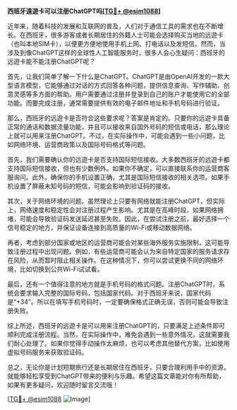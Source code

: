 **西班牙遠遊卡可以注册ChatGPT吗[[TG💪+ @esim1088](https://t.me/s/esim1088)]**

近年来，随着科技的发展和互联网的普及，人们对于通信工具的需求也在不断增长。在西班牙，很多游客或者长期居住的外籍人士可能会选择购买当地的远遊卡（也叫本地SIM卡），以便更方便地使用手机上网、打电话以及发短信。然而，当涉及到像ChatGPT这样的全球性人工智能服务时，很多人会心生疑问：西班牙的远遊卡能不能注册ChatGPT呢？

首先，让我们简单了解一下什么是ChatGPT。ChatGPT是由OpenAI开发的一款大型语言模型，它能够通过对话的方式回答各种问题，提供信息查询、写作辅助、创意灵感等多方面的帮助。用户需要通过注册并登录到自己的账户才能使用它的全部功能。而要完成注册，通常需要提供有效的电子邮件地址和手机号码进行验证。

那么，西班牙的远遊卡是否符合这些要求呢？答案是肯定的。只要你的远遊卡具备正常的通话和数据流量功能，并且可以接收来自国外号码的短信或电话，那么理论上就可以用来注册ChatGPT。不过，在实际操作中，可能会遇到一些小问题，比如网络环境、运营商政策以及国际号码格式等问题。

首先，我们需要确认你的远遊卡是否支持国际短信接收。大多数西班牙的远遊卡都支持国际短信接收，但也有少数例外。如果你不确定，可以直接联系你的运营商客服询问。此外，确保你的手机设置正确，尤其是国际短信接收的相关选项。如果手机设置了屏蔽未知号码的短信，可能会影响到验证码的接收。

其次，关于网络环境的问题。虽然理论上只要有网络就能注册ChatGPT，但实际上，网络速度和稳定性会对注册过程产生影响。尤其是在高峰时段，如果网络拥堵，可能会导致验证码发送延迟甚至失败。因此，在尝试注册之前，最好选择一个信号稳定的地方，并保证设备连接到高质量的Wi-Fi或移动数据网络。

再者，考虑到部分国家或地区的运营商可能会对某些海外服务实施限制，这可能导致注册过程中出现问题。例如，有些运营商可能会认为来自特定国家的服务请求存在风险，从而暂时阻止相关操作。在这种情况下，你可以尝试更换不同的网络环境，比如切换到公共Wi-Fi试试看。

最后，还有一个值得注意的地方就是手机号码的格式问题。注册ChatGPT时，系统会要求输入完整的国际号码，包括国家代码。对于西班牙来说，国家代码是“+34”。所以在填写手机号码时，一定要确保格式正确无误，否则可能会导致注册失败。

综上所述，西班牙的远遊卡是可以用来注册ChatGPT的，只要满足上述条件即可顺利完成注册流程。当然，在实际操作中，难免会遇到一些意外情况，这就需要我们耐心处理了。如果你觉得手动操作太麻烦，也可以考虑其他替代方案，比如使用虚拟号码服务来获取验证码。

总之，无论你是计划短期旅行还是长期居住在西班牙，只要合理利用手中的资源，就能够轻松享受到ChatGPT带来的便利与乐趣。希望这篇文章能对你有所帮助，如果有更多疑问，欢迎随时留言交流哦！

[[TG💪+ @esim1088](https://t.me/s/esim1088) ![Image](https://i.postimg.cc/4NQfJmqS/Snipaste-2025-05-13-00-14-12.png)]